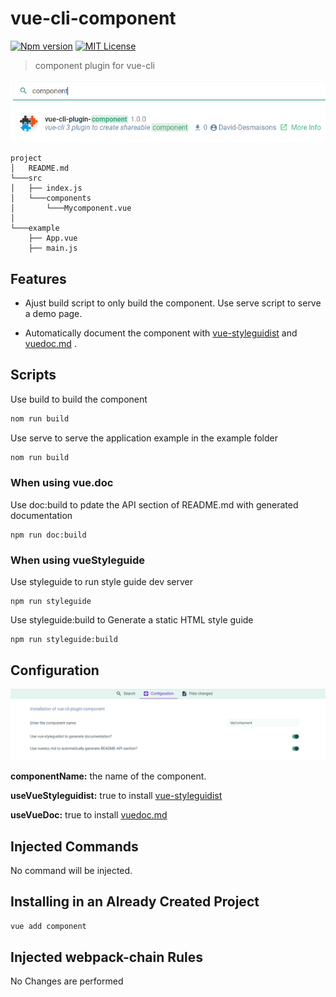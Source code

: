 # vue-cli-component
[![Npm version](https://img.shields.io/npm/v/vue-cli-plugin-component.svg?maxAge=2592000)](https://www.npmjs.com/package/vue-cli-plugin-component)
[![MIT License](https://img.shields.io/github/license/David-Desmaisons/vue-cli-plugin-component.svg)](https://github.com/David-Desmaisons/vue-cli-plugin-component/blob/master/LICENSE)
> component plugin for vue-cli

![demo](./__doc__/vue-ui.png)

```
project
│   README.md  
└───src
│   ├── index.js
│   └───components
│       └───Mycomponent.vue
│   
└───example
    ├── App.vue
    ├── main.js
```

## Features

* Ajust build script to only build the component. Use serve script to serve a demo page.

* Automatically document the component with [vue-styleguidist](https://github.com/vue-styleguidist/vue-styleguidist) and [vuedoc.md](https://gitlab.com/vuedoc/md) .

## Scripts

Use build to build the component
``` sh
nom run build
```

Use serve to serve the application example in the example folder
``` sh
nom run build
```

### When using vue.doc

Use doc:build to pdate the API section of README.md with generated documentation
```
npm run doc:build
```

### When using vueStyleguide

Use styleguide to run style guide dev server
```
npm run styleguide
```

Use styleguide:build to Generate a static HTML style guide
```
npm run styleguide:build
```



## Configuration

![configuration](./__doc__/configuration.png)


**componentName:** the name of the component.

**useVueStyleguidist:** true to install [vue-styleguidist](https://github.com/vue-styleguidist/vue-styleguidist) 

**useVueDoc:** true to install [vuedoc.md](https://gitlab.com/vuedoc/md) 


## Injected Commands

No command will be injected.


## Installing in an Already Created Project

``` sh
vue add component
```

## Injected webpack-chain Rules
No Changes are performed
